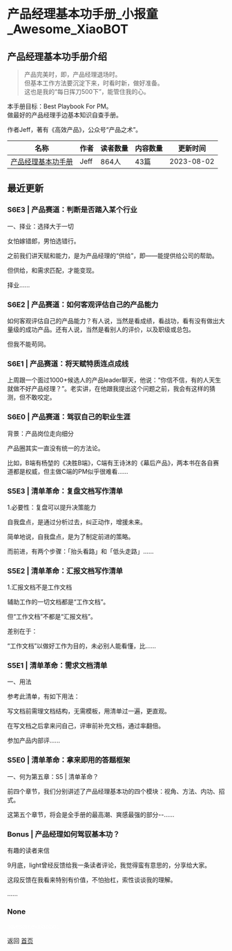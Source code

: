 # 产品经理基本功手册_小报童_Awesome_XiaoBOT

## 产品经理基本功手册介绍
> 产品完美时，即，产品经理退场时。    
但基本工作方法要沉淀下来，时看时新，做好准备。    
这也是我的“每日挥刀500下”，能管住我的心。    
    
本手册目标：Best Playbook For PM。    
做最好的产品经理手边基本知识自查手册。    
    
作者Jeff，著有《高效产品》，公众号“产品之术”。  
  


|名称|作者|读者数量|内容数量|更新时间|
|---|---|---|---|---|
|[产品经理基本功手册](https://xiaobot.net/p/PMPlayBook?refer=0b133df9-27dc-423b-8101-639049001c13)|Jeff|864人|43篇|2023-08-02|

## 最近更新
### S6E3 | 产品赛道：判断是否踏入某个行业

一、择业：选择大于一切

女怕嫁错郎，男怕选错行。

之前我们讲天赋和能力，是为产品经理的“供给”，即——能提供给公司的帮助。

但供给，和需求匹配，才能变现。

择业......

### S6E2 | 产品赛道：如何客观评估自己的产品能力

如何客观评估自己的产品能力？有人说，当然是看成绩，看战功，看有没有做出大量级的成功产品。还有人说，当然是看别人的评价，以及职级或总包。

但我不能苟同。

### S6E1 | 产品赛道：将天赋特质连点成线

上周跟一个面过1000+候选人的产品leader聊天，他说：“你信不信，有的人天生就做不好产品经理？”。老实讲，在他跟我提出这个问题之前，我会有这样的猜测，但不敢咬定。

### S6E0 | 产品赛道：驾驭自己的职业生涯

背景：产品岗位走向细分

产品圈其实一直没有统一的方法论。

比如，B端有杨堃的《决胜B端》，C端有王诗沐的《幕后产品》，两本书在各自赛道都是权威，但主做C端的PM似乎很难看......

### S5E3 | 清单革命：复盘文档写作清单

1.必要性：复盘可以提升决策能力

自我盘点，是通过分析过去，纠正动作，增援未来。

简单地说，自我盘点，是为了制定前进的策略。

而前进，有两个步骤：「抬头看路」和「低头走路」......

### S5E2 | 清单革命：汇报文档写作清单

1.汇报文档不是工作文档

辅助工作的一切文档都是“工作文档”。

但“工作文档”不都是“汇报文档”。

差别在于：

“工作文档”以做好工作为目的，未必别人能看懂，比......

### S5E1 | 清单革命：需求文档清单

一、用法

参考此清单，有如下用法：

写文档前需理文档结构，无需模板，用清单过一遍，更直观。

在写文档之后拿来问自己，评审前补充文档，通过率翻倍。

参加产品内部评......

### S5E0 | 清单革命：拿来即用的答题框架

一、何为第五章：S5 | 清单革命？

前四个章节，我们分别讲述了产品经理基本功的四个模块：视角、方法、内功、招式。

这第五个章节，将会是全手册的最高潮、爽感最强的部分--......

### Bonus | 产品经理如何驾驭基本功？

有趣的读者来信

9月底，light曾经反馈给我一条读者评论，我觉得蛮有意思的，分享给大家。

这段反馈在我看来特别有价值，不怕抬杠，索性谈谈我的理解。

......

### None


<a href="https://github.com/Reno9527/awesome-xiaobot" style="color: white; text-decoration: none;">awesome-xiaobot</a>

返回 [首页](../README.md)
